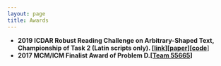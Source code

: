 ```yaml
---
layout: page
title: Awards
---
```

 
- **2019 ICDAR Robust Reading Challenge on Arbitrary-Shaped Text, Championship of Task 2 (Latin scripts only). [[link](https://rrc.cvc.uab.es/?ch=14&com=evaluation&task=2)][[paper](https://arxiv.org/abs/1908.11834)][[code](https://github.com/Jyouhou/ICDAR2019-ArT-Recognition-Alchemy)**]
- **2017 MCM/ICM Finalist Award of Problem D.[[Team 55665](https://www.comap.com/undergraduate/contests/mcm/contests/2017/results/2017_ICM_Problem_D_Results.pdf)]**
